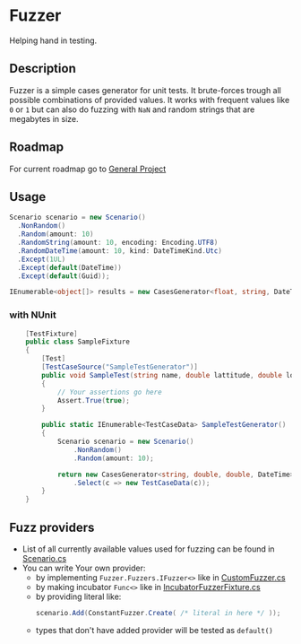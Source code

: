 # Fuzzer
Helping hand in testing.

## Description
Fuzzer is a simple cases generator for unit tests. It brute-forces trough all possible combinations of provided values. It works with frequent values like `0` or `1` but can also do fuzzing with `NaN` and random strings that are megabytes in size.

## Roadmap
For current roadmap go to [General Project](./../../projects/1)

## Usage
```cs
Scenario scenario = new Scenario()
  .NonRandom()
  .Random(amount: 10)
  .RandomString(amount: 10, encoding: Encoding.UTF8)
  .RandomDateTime(amount: 10, kind: DateTimeKind.Utc)
  .Except(1UL)
  .Except(default(DateTime))
  .Except(default(Guid));

IEnumerable<object[]> results = new CasesGenerator<float, string, DateTime, Guid>(scenario);
```
### with NUnit
```cs
    [TestFixture]
    public class SampleFixture
    {
        [Test]
        [TestCaseSource("SampleTestGenerator")]
        public void SampleTest(string name, double lattitude, double longitude, DateTime when)
        {
            // Your assertions go here
            Assert.True(true);
        }

        public static IEnumerable<TestCaseData> SampleTestGenerator()
        {
            Scenario scenario = new Scenario()
                .NonRandom()
                .Random(amount: 10);

            return new CasesGenerator<string, double, double, DateTime>(scenario)
                .Select(c => new TestCaseData(c));
        }
    }
```
## Fuzz providers
  - List of all currently available values used for fuzzing can be found in [Scenario.cs](./Fuzzer/Scenario.cs)
  - You can write Your own provider:
    - by implementing `Fuzzer.Fuzzers.IFuzzer<>` like in [CustomFuzzer.cs](./FuzzerTests/CustomFuzzer.cs)
    - by making incubator `Func<>` like in [IncubatorFuzzerFixture.cs](./FuzzerTests/IncubatorFuzzerFixture.cs)
    - by providing literal like:
      ```cs
      scenario.Add(ConstantFuzzer.Create( /* literal in here */ ));
      ```
    - types that don't have added provider will be tested as `default()`
